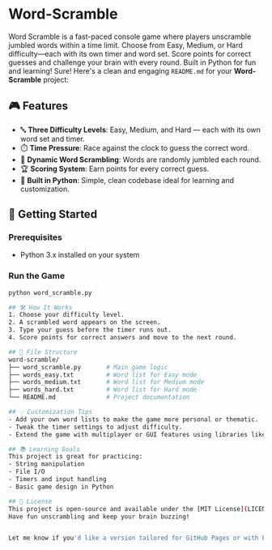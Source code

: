 # Word-Scramble
Word Scramble is a fast-paced console game where players unscramble jumbled words within a time limit. Choose from Easy, Medium, or Hard difficulty—each with its own timer and word set. Score points for correct guesses and challenge your brain with every round. Built in Python for fun and learning!
Sure! Here's a clean and engaging `README.md` for your **Word-Scramble** project:

## 🎮 Features
- 🔤 **Three Difficulty Levels**: Easy, Medium, and Hard — each with its own word set and timer.
- ⏱️ **Time Pressure**: Race against the clock to guess the correct word.
- 🧩 **Dynamic Word Scrambling**: Words are randomly jumbled each round.
- 🏆 **Scoring System**: Earn points for every correct guess.
- 🐍 **Built in Python**: Simple, clean codebase ideal for learning and customization.

## 🚀 Getting Started
### Prerequisites
- Python 3.x installed on your system

### Run the Game
```bash
python word_scramble.py

## 🛠️ How It Works
1. Choose your difficulty level.
2. A scrambled word appears on the screen.
3. Type your guess before the timer runs out.
4. Score points for correct answers and move to the next round.

## 📁 File Structure
word-scramble/
├── word_scramble.py       # Main game logic
├── words_easy.txt         # Word list for Easy mode
├── words_medium.txt       # Word list for Medium mode
├── words_hard.txt         # Word list for Hard mode
└── README.md              # Project documentation

## 💡 Customization Tips
- Add your own word lists to make the game more personal or thematic.
- Tweak the timer settings to adjust difficulty.
- Extend the game with multiplayer or GUI features using libraries like `tkinter`.

## 📚 Learning Goals
This project is great for practicing:
- String manipulation
- File I/O
- Timers and input handling
- Basic game design in Python

## 📜 License
This project is open-source and available under the [MIT License](LICENSE).
Have fun unscrambling and keep your brain buzzing!


Let me know if you'd like a version tailored for GitHub Pages or with badges and visuals.
